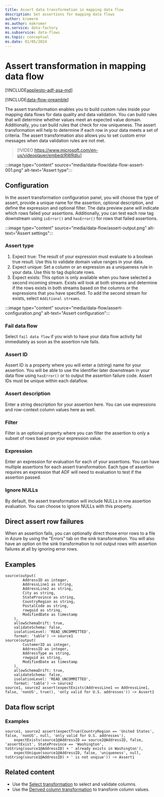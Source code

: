 ```yaml
---
title: Assert data transformation in mapping data flow
description: Set assertions for mapping data flows
author: kromerm
ms.author: makromer
ms.service: data-factory
ms.subservice: data-flows
ms.topic: conceptual
ms.date: 01/05/2024
---
```


# Assert transformation in mapping data flow

[!INCLUDE[appliesto-adf-asa-md](includes/appliesto-adf-asa-md.md)]

[!INCLUDE[data-flow-preamble](includes/data-flow-preamble.md)]

The assert transformation enables you to build custom rules inside your mapping data flows for data quality and data validation. You can build rules that will determine whether values meet an expected value domain. Additionally, you can build rules that check for row uniqueness. The assert transformation will help to determine if each row in your data meets a set of criteria. The assert transformation also allows you to set custom error messages when data validation rules are not met.

> [!VIDEO https://www.microsoft.com/en-us/videoplayer/embed/RWRdIu]

:::image type="content" source="media/data-flow/data-flow-assert-001.png" alt-text="Assert type":::

## Configuration

In the assert transformation configuration panel, you will choose the type of assert, provide a unique name for the assertion, optional description, and define the expression and optional filter. The data preview pane will indicate which rows failed your assertions. Additionally, you can test each row tag downstream using ```isError()``` and ```hasError()``` for rows that failed assertions.

:::image type="content" source="media/data-flow/assert-output.png" alt-text="Assert settings":::

### Assert type

1. Expect true: The result of your expression must evaluate to a boolean true result. Use this to validate domain value ranges in your data.
2. Expect unique: Set a column or an expression as a uniqueness rule in your data. Use this to tag duplicate rows.
3. Expect exists: This option is only available when you have selected a second incoming stream. Exists will look at both streams and determine if the rows exists in both streams based on the columns or the expressions that you have specified. To add the second stream for exists, select ```Additional streams```.

:::image type="content" source="media/data-flow/assert-configuration.png" alt-text="Assert configuration":::

### Fail data flow

Select ```fail data flow``` if you wish to have your data flow activity fail immediately as soon as the assertion rule fails.

### Assert ID

Assert ID is a property where you will enter a (string) name for your assertion. You will be able to use the identifier later downstream in your data flow using ```hasError()``` or to output the assertion failure code. Assert IDs must be unique within each dataflow.

### Assert description

Enter a string description for your assertion here. You can use expressions and row-context column values here as well.

### Filter

Filter is an optional property where you can filter the assertion to only a subset of rows based on your expression value.

### Expression

Enter an expression for evaluation for each of your assertions. You can have multiple assertions for each assert transformation. Each type of assertion requires an expression that ADF will need to evaluation to test if the assertion passed.

### Ignore NULLs

By default, the assert transformation will include NULLs in row assertion evaluation. You can choose to ignore NULLs with this property.

## Direct assert row failures

When an assertion fails, you can optionally direct those error rows to a file in Azure by using the "Errors" tab on the sink transformation. You will also have an option on the sink transformation to not output rows with assertion failures at all by ignoring error rows.

## Examples

```
source(output(
		AddressID as integer,
		AddressLine1 as string,
		AddressLine2 as string,
		City as string,
		StateProvince as string,
		CountryRegion as string,
		PostalCode as string,
		rowguid as string,
		ModifiedDate as timestamp
	),
	allowSchemaDrift: true,
	validateSchema: false,
	isolationLevel: 'READ_UNCOMMITTED',
	format: 'table') ~> source1
source(output(
		CustomerID as integer,
		AddressID as integer,
		AddressType as string,
		rowguid as string,
		ModifiedDate as timestamp
	),
	allowSchemaDrift: true,
	validateSchema: false,
	isolationLevel: 'READ_UNCOMMITTED',
	format: 'table') ~> source2
source1, source2 assert(expectExists(AddressLine1 == AddressLine1, false, 'nonUS', true(), 'only valid for U.S. addresses')) ~> Assert1
```

## Data flow script

### Examples

```
source1, source2 assert(expectTrue(CountryRegion == 'United States', false, 'nonUS', null, 'only valid for U.S. addresses'),
	expectExists(source1@AddressID == source2@AddressID, false, 'assertExist', StateProvince == 'Washington', toString(source1@AddressID) + ' already exists in Washington'),
	expectUnique(source1@AddressID, false, 'uniqueness', null, toString(source1@AddressID) + ' is not unqiue')) ~> Assert1

```    

## Related content

* Use the [Select transformation](data-flow-select.md) to select and validate columns.
* Use the [Derived column transformation](data-flow-derived-column.md) to transform column values.
